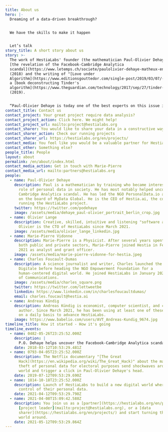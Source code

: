 ```yaml
---
title: About us
hero: |-
  Dreaming of a data-driven breakthrough?


  We have the skills to make it happen


  Let’s talk
story_title: A short story about us
story: >-
  The work of HestiaLabs' founder (the mathematician Paul-Olivier Dehaye) led to
  [the revelation of the Facebook-Cambridge Analytica
  scandal](https://www.letemps.ch/societe/paulolivier-dehaye-matheux-ennemi-facebook)
  (2018) and the writing of "[Love under
  Algorithm](https://www.editionsgouttedor.com/single-post/2019/03/07/-l-amour-sous-algorithme-de-judith-duportail)",
  a [book deconstructing Tinder's
  algorithm](https://www.theguardian.com/technology/2017/sep/27/tinder-data-privacy-tech-eu-general-data-protection-regulation)
  (2019).


  “Paul-Olivier Dehaye is today one of the best experts on this issue in the world. His aim is not to climb this kind of summit any further. Rather to contribute to the emergence of solutions and instruments likely to bring about change”, wrote [Paris-Match](https://paris-match.ch/labecedaire-de-paul-olivier-dehaye/). HestiaLabs is one of them.
contact_title: Contact us
contact_project: Your great project require data analysis?
contact_project_action: Click here. We might help!
contact_project_url: mailto:project@hestialabs.org
contact_sharer: You would like to share your data in a constructive way (without being cheated)
contact_sharer_action: Check our running projects
contact_sharer_url: https://hestialabs.org/en/projects/
contact_media: You feel like you would be a valuable partner for HestiaLabs?
contact_other: Something else?
people_title: People
layout: about
permalink: /en/about/index.html
contact_media_action: Get in touch with Marie-Pierre
contact_media_url: mailto:partners@hestialabs.org
people:
  - name: Paul-Olivier Dehaye
    description: Paul is a mathematician by training who became interested in the
      role of personal data in society. He has most notably helped uncover the
      Cambridge Analytica scandal. He has led the NGO PersonalData.io and sits
      on the board of MyData Global. He is the CEO of Hestia.ai, the company
      running the HestiaLabs project.
    twitter: https://twitter.com/podehaye
    image: /assets/media/dehaye_paul-olivier_portrait_berlin_crop.jpg
  - name: Olivier Lange
    description: Creative, skilled, intuitive and listening "software artisan",
      Olivier is the CTO of HestiaLabs since March 2021.
    image: /assets/media/olivier_lange_linkedin.jpg
  - name: Marie-Pierre Vidonne
    description: Marie-Pierre is a Physicist. After several years spent in R&D in
      both public and private sectors, Marie-Pierre joined Hestia in February
      2021 as analyst and grant officer.
    image: /assets/media/marie-pierre-vidonne-for-hestia.jpeg
  - name: Charles Foucault-Dumas
    description: A science journalist and writer, Charles launched the media L'Usine
      Digitale before heading the NGO Empowerment Foundation for a
      human-centered digital world. He joined HestiaLabs in January 2021 as Head
      of Communications.
    image: /assets/media/charles_square.png
    twitter: https://twitter.com/lettweetbe
    linkedin: https://www.linkedin.com/in/charlesfoucaultdumas/
    email: charles.foucault@hestia.ai
  - name: Andreas Kündig
    description: Andreas Kündig is economist, computer scientist, and comic book
      author. Since March 2021, he has been using at least one of these skills
      on a daily basis to advance HestiaLabs.
    image: https://www.babelio.com/users/AVT_Andreas-Kundig_9674.jpg
timeline_title: How it started - How it's going
timeline_events:
  - name: 0482-05-26T23:25:52.000Z
    description: |
      P.O. Dehaye helps uncover the Facebook-Cambridge Analytica scandal.
    date: 2018-03-12T10:53:29.481Z
  - name: 0793-04-05T23:25:52.000Z
    description: The Netflix documentary "[The Great
      Hack](https://en.wikipedia.org/wiki/The_Great_Hack)" about the massive
      theft of personal data for electoral purposes send shockwaves around the
      world and trigger a click in Paul-Olivier Dehaye's head.
    date: 2019-07-12T09:53:29.690Z
  - name: 1814-10-18T23:25:52.000Z
    description: Launch of HestiaLabs to build a new digital world where users keep
      control of their personal data.
    date: 2021-04-12T09:53:29.798Z
  - name: 2021-04-08T15:09:42.588Z
    description: You join us as a [partner](https://hestialabs.org/en/partners/), a
      [project leader](mailto:project@hestialabs.org), or a [data
      sharer](https://hestialabs.org/en/projects/) and start turning the digital
      world around.
    date: 2021-05-12T09:53:29.864Z
---
```

